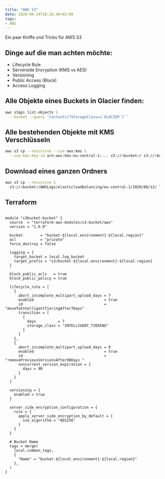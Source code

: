 ```yaml
---
title: "AWS S3"
date: 2020-09-24T10:26:50+02:00
tags:
- AWS
---
```


Ein paar Kniffe und Tricks für AWS S3


<!--more-->

## Dinge auf die man achten möchte:

* Lifecycle Rule
* Serverside Encryption (KMS vs AES)
* Versioning
* Public Access (Block)
* Access Logging

## Alle Objekte eines Buckets in Glacier finden:

```bash
aws s3api list-objects \
  --bucket --query 'Contents[?StorageClass==`GLACIER`]'`
```

## Alle bestehenden Objekte mit KMS Verschlüsseln

```bash
aws s3 cp --recursive --sse aws:kms \
  --sse-kms-key-id arn:aws:kms:eu-central-1:... s3://<bucket>/ s3://<bucket>/
```

## Download eines ganzen Ordners

```bash
aws s3 cp --recursive \
  s3://<bucket>/AWSLogs/elasticloadbalancing/eu-central-1/2020/08/12/ logs/
```

## Terraform

```

module "s3bucket-bucket" {
  source  = "terraform-aws-modules/s3-bucket/aws"
  version = "1.6.0"

  bucket        = "bucket-${local.environment}-${local.region}"
  acl           = "private"
  force_destroy = false

  logging = {
    target_bucket = local.log_bucket
    target_prefix = "s3/bucket-${local.environment}-${local.region}
  }

  block_public_acls   = true
  block_public_policy = true

  lifecycle_rule = [
    {
      abort_incomplete_multipart_upload_days = 7
      enabled                                = true
      id                                     = "moveToIntelligentTieringAfter7Days"
      transition = [
        {
          days          = 7
          storage_class = "INTELLIGENT_TIERING"
        }
      ]
    },
    {
      abort_incomplete_multipart_upload_days = 0
      enabled                                = true
      id                                     = "removePreviousVersionsAfter90Days "
      noncurrent_version_expiration = {
        days = 90
      }
    }
  ]

  versioning = {
    enabled = true
  }

  server_side_encryption_configuration = {
    rule = {
      apply_server_side_encryption_by_default = {
        sse_algorithm = "AES256"
      }
    }
  }

  # Bucket Name
  tags = merge(
    local.common_tags,
    {
      "Name" = "bucket-${local.environment}-${local.region}"
    },
  )
}
```
